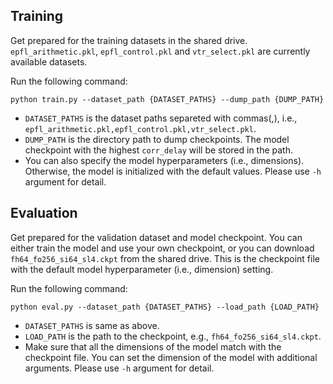 ## Training

Get prepared for the training datasets in the shared drive.
`epfl_arithmetic.pkl`, `epfl_control.pkl` and `vtr_select.pkl` are currently available datasets.

Run the following command:
```
python train.py --dataset_path {DATASET_PATHS} --dump_path {DUMP_PATH}
```

* `DATASET_PATHS` is the dataset paths separeted with commas(,), i.e., `epfl_arithmetic.pkl,epfl_control.pkl,vtr_select.pkl`.
* `DUMP_PATH` is the directory path to dump checkpoints. The model checkpoint with the highest `corr_delay` will be stored in the path.
* You can also specify the model hyperparameters (i.e., dimensions). Otherwise, the model is initialized with the default values. Please use `-h` argument for detail. 


## Evaluation

Get prepared for the validation dataset and model checkpoint.
You can either train the model and use your own checkpoint, or you can download `fh64_fo256_si64_sl4.ckpt` from the shared drive.
This is the checkpoint file with the default model hyperparameter (i.e., dimension) setting.

Run the following command:
```
python eval.py --dataset_path {DATASET_PATHS} --load_path {LOAD_PATH}
```

* `DATASET_PATHS` is same as above. 
* `LOAD_PATH` is the path to the checkpoint, e.g., `fh64_fo256_si64_sl4.ckpt`. 
* Make sure that all the dimensions of the model match with the checkpoint file. You can set the dimension of the model with additional arguments. Please use `-h` argument for detail. 
